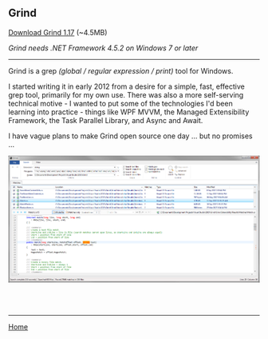 ## Grind

[Download Grind 1.17](https://github.com/Arjailer/arjailer.github.io/releases/download/Grind-1.17/Grind.Setup.exe) (~4.5MB)

_Grind needs .NET Framework 4.5.2 on Windows 7 or later_

---

Grind is a grep _(global / regular expression / print)_ tool for Windows.

I started writing it in early 2012 from a desire for a simple, fast, effective grep tool, primarily for my own use. There was also a more self-serving technical motive - I wanted to put some of the technologies I'd been learning into practice - things like WPF MVVM, the Managed Extensibility Framework, the Task Parallel Library, and Async and Await.

I have vague plans to make Grind open source one day ... but no promises ...

![Grind screenshot](Grind1.png)

<br/><br/>

---

[Home](.)
